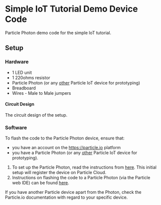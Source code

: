 # Simple IoT Tutorial Demo Device Code

Particle Photon demo code for the simple IoT tutorial.

## Setup

### Hardware

* 1 LED unit
* 1 220ohms resistor
* Particle Photon (or any [other](https://store.particle.io/collections/dev-kits)  Particle IoT device for prototyping)
* Breadboard
* Wires - Male to Male jumpers

#### Circuit Design

The circuit design of the setup.

### Software

To flash the code to the Particle Photon device, ensure that:

* you have an account on the <https://particle.io> platform
* you have a Particle Photon (or any [other](https://store.particle.io/collections/dev-kits) Particle IoT device for prototyping).

1. To set up the Particle Photon, read the instructions from [here](https://docs.particle.io/quickstart/photon/). This initial setup will register the device on Particle Cloud.
2. Instructions on flashing the code to a Particle Photon (via the Particle web IDE) can be found [here](https://docs.particle.io/tutorials/developer-tools/build/).

If you have another Particle device apart from the Photon, check the Particle.io documentation with regard to your specific device.
